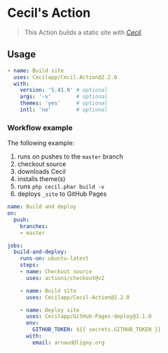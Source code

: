# Cecil's Action

> This Action builds a static site with [_Cecil_](https://cecil.app).

## Usage

```yaml
- name: Build site
  uses: Cecilapp/Cecil-Action@2.2.0
  with:
    version: '5.41.0' # optional
    args: '-v'        # optional
    themes: 'yes'     # optional
    intl: 'no'        # optional
```

### Workflow example

The following example:

1. runs on pushes to the `master` branch
2. checkout source
3. downloads Cecil
4. installs theme(s)
5. runs `php cecil.phar build -v`
6. deploys `_site` to GitHub Pages

```yaml
name: Build and deploy
on:
  push:
    branches:
    - master

jobs:
  build-and-deploy:
    runs-on: ubuntu-latest
    steps:
    - name: Checkout source
      uses: actions/checkout@v2

    - name: Build site
      uses: Cecilapp/Cecil-Action@2.2.0

    - name: Deploy site
      uses: Cecilapp/GitHub-Pages-deploy@3.1.0
      env:
        GITHUB_TOKEN: ${{ secrets.GITHUB_TOKEN }}
      with:
        email: arnaud@ligny.org
```
